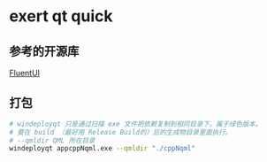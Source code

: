 # exert qt quick

## 参考的开源库

[FluentUI](https://github.com/zhuzichu520/FluentUI)

## 打包

```bash
# windeployqt 只是通过扫描 exe 文件把依赖复制到相同目录下。属于绿色版本。
# 要在 build （最好用 Release Build的）后的生成物目录里面执行。
# --qmldir QML 所在目录
windeployqt appcppNqml.exe --qmldir "./cppNqml"
```